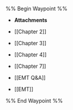 %% Begin Waypoint %%
- **Attachments**

- [[Chapter 2]]
- [[Chapter 3]]
- [[Chapter 4]]
- [[Chapter 7]]
- [[EMT Q&A]]
- [[EMT]]

%% End Waypoint %%
